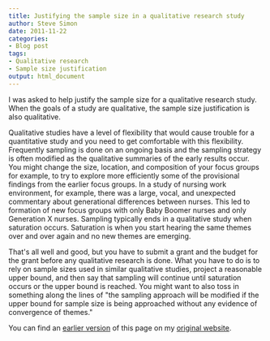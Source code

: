 ```yaml
---
title: Justifying the sample size in a qualitative research study
author: Steve Simon
date: 2011-11-22
categories:
- Blog post
tags:
- Qualitative research
- Sample size justification
output: html_document
---
```


I was asked to help justify the sample size for a qualitative research study. When the goals of a study are qualitative, the sample size justification is also qualitative.

<!---More--->

Qualitative studies have a level of flexibility that would cause trouble for a quantitative study and you need to get comfortable with this flexibility. Frequently sampling is done on an ongoing basis and the sampling strategy is often modified as the qualitative summaries of the early results occur. You might change the size, location, and composition of your focus groups for example, to try to explore more efficiently some of the provisional findings from the earlier focus groups. In a study of nursing work environment, for example, there was a large, vocal, and unexpected commentary about generational differences between nurses. This led to formation of new focus groups with only Baby Boomer nurses and only Generation X nurses. Sampling typically ends in a qualitative study when saturation occurs. Saturation is when you start hearing the same themes over and over again and no new themes are emerging.

That's all well and good, but you have to submit a grant and the budget for the grant before any qualitative research is done. What you have to do is to rely on sample sizes used in similar qualitative studies, project a reasonable upper bound, and then say that sampling will continue until saturation occurs or the upper bound is reached. You might want to also toss in something along the lines of "the sampling approach will be modified if the upper bound for sample size is being approached without any evidence of convergence of themes."

You can find an [earlier version][sim1] of this page on my [original website][sim2].

[sim1]: http://www.pmean.com/11/QualitativeSampleSize.html
[sim2]: http://www.pmean.com/original_site.html 
